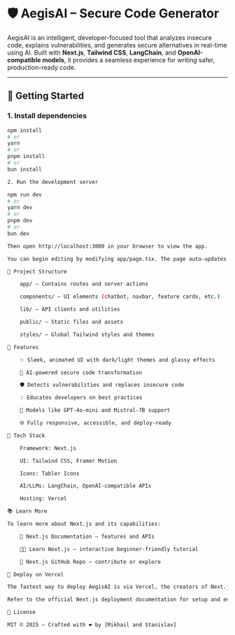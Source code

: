 # 🛡️ AegisAI – Secure Code Generator

AegisAI is an intelligent, developer-focused tool that analyzes insecure code, explains vulnerabilities, and generates secure alternatives in real-time using AI. Built with **Next.js**, **Tailwind CSS**, **LangChain**, and **OpenAI-compatible models**, it provides a seamless experience for writing safer, production-ready code.

---

## 🚀 Getting Started

### 1. Install dependencies

```bash
npm install
# or
yarn
# or
pnpm install
# or
bun install

2. Run the development server

npm run dev
# or
yarn dev
# or
pnpm dev
# or
bun dev

Then open http://localhost:3000 in your browser to view the app.

You can begin editing by modifying app/page.tsx. The page auto-updates as you edit the file.

📂 Project Structure

    app/ – Contains routes and server actions

    components/ – UI elements (chatbot, navbar, feature cards, etc.)

    lib/ – API clients and utilities

    public/ – Static files and assets

    styles/ – Global Tailwind styles and themes

🔐 Features

    ✨ Sleek, animated UI with dark/light themes and glassy effects

    🤖 AI-powered secure code transformation

    🛡️ Detects vulnerabilities and replaces insecure code

    💡 Educates developers on best practices

    🧠 Models like GPT-4o-mini and Mistral-7B support

    🌐 Fully responsive, accessible, and deploy-ready

🧠 Tech Stack

    Framework: Next.js

    UI: Tailwind CSS, Framer Motion

    Icons: Tabler Icons

    AI/LLMs: LangChain, OpenAI-compatible APIs

    Hosting: Vercel

📚 Learn More

To learn more about Next.js and its capabilities:

    📘 Next.js Documentation – features and APIs

    🧑‍🏫 Learn Next.js – interactive beginner-friendly tutorial

    🔗 Next.js GitHub Repo – contribute or explore

🚀 Deploy on Vercel

The fastest way to deploy AegisAI is via Vercel, the creators of Next.js.

Refer to the official Next.js deployment documentation for setup and environment variables.

📄 License

MIT © 2025 — Crafted with ❤️ by [Mikhail and Stanislav]